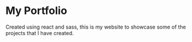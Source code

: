 # My Portfolio
Created using react and sass, this is my website to showcase some of the projects that I have created.
